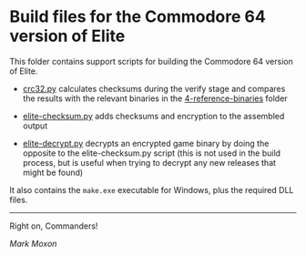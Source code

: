 # Build files for the Commodore 64 version of Elite

This folder contains support scripts for building the Commodore 64 version of Elite.

* [crc32.py](crc32.py) calculates checksums during the verify stage and compares the results with the relevant binaries in the [4-reference-binaries](../4-reference-binaries) folder

* [elite-checksum.py](elite-checksum.py) adds checksums and encryption to the assembled output

* [elite-decrypt.py](elite-decrypt.py) decrypts an encrypted game binary by doing the opposite to the elite-checksum.py script (this is not used in the build process, but is useful when trying to decrypt any new releases that might be found)

It also contains the `make.exe` executable for Windows, plus the required DLL files.

---

Right on, Commanders!

_Mark Moxon_